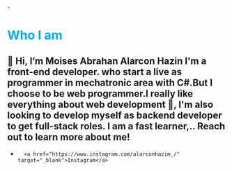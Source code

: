 -<h1 style="font-weight: 700; color: #00abf0;">Who I am</h1>

👋 Hi, I’m Moises Abrahan Alarcon Hazin I'm a front-end developer. who start a live as programmer in mechatronic area with C#.But I choose to be web programmer.I really like everything about web development 🌱, I'm also looking to develop myself as backend developer to get full-stack roles. I am a fast learner,.. Reach out to learn more about me!
- 
  
-  
        <a href="https://www.instagram.com/alarconhazim_/" target="_blank">Instagram</a>
   

<!---
abrahanalarcon/abrahanalarcon is a ✨ special ✨ repository because its `README.md` (this file) appears on your GitHub profile.
You can click the Preview link to take a look at your changes.
--->
